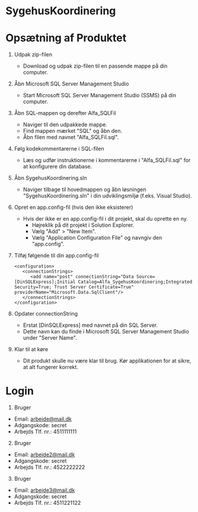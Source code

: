 # SygehusKoordinering

# Opsætning af Produktet

1. Udpak zip-filen
   - Download og udpak zip-filen til en passende mappe på din computer.

2. Åbn Microsoft SQL Server Management Studio
   - Start Microsoft SQL Server Management Studio (SSMS) på din computer.

3. Åbn SQL-mappen og derefter Alfa_SQLFil
   - Naviger til den udpakkede mappe.
   - Find mappen mærket "SQL" og åbn den.
   - Åbn filen med navnet "Alfa_SQLFil.sql".

4. Følg kodekommentarerne i SQL-filen
   - Læs og udfør instruktionerne i kommentarerne i "Alfa_SQLFil.sql" for at konfigurere din database.

 5. Åbn SygehusKoordinering.sln
    - Naviger tilbage til hovedmappen og åbn løsningen "SygehusKoordinering.sln" i din udviklingsmiljø (f.eks. Visual Studio).

 6. Opret en app.config-fil (hvis den ikke eksisterer)
     - Hvis der ikke er en app.config-fil i dit projekt, skal du oprette en ny.
       - Højreklik på dit projekt i Solution Explorer.
       - Vælg "Add" > "New Item".
       - Vælg "Application Configuration File" og navngiv den "app.config".

7. Tilføj følgende til din app.config-fil
   ```
   <configuration>
      <connectionStrings>
         <add name="post" connectionString="Data Source=[DinSQLExpress];Initial Catalog=Alfa_SygehusKoordinering;Integrated Security=True; Trust Server Certificate=True" providerName="Microsoft.Data.SqlClient"/>
      </connectionStrings>
   </configuration>
   ```

8. Opdater connectionString
    - Erstat [DinSQLExpress] med navnet på din SQL Server.
    - Dette navn kan du finde i Microsoft SQL Server Management Studio under "Server Name".

9. Klar til at køre
    - Dit produkt skulle nu være klar til brug. Kør applikationen for at sikre, at alt fungerer korrekt.

# Login
1.	Bruger
   - Email: arbejde@mail.dk
   - Adgangskode: secret
   - Arbejds Tlf. nr.: 4511111111
2.	Bruger
  - Email: arbejde2@mail.dk
  - Adgangskode: secret
  - Arbejds Tlf. nr.: 4522222222
3.	Bruger
  - Email: arbejde3@mail.dk
  - Adgangskode: secret
  - Arbejds Tlf. nr.: 4511221122
